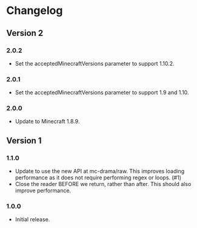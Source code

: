 # Changelog
## Version 2
### 2.0.2
* Set the acceptedMinecraftVersions parameter to support 1.10.2.

### 2.0.1
* Set the acceptedMinecraftVersions parameter to support 1.9 and 1.10.

### 2.0.0
* Update to Minecraft 1.8.9.

## Version 1
### 1.1.0
* Update to use the new API at mc-drama/raw. This improves loading performance as it does not
require performing regex or loops. (#1)
* Close the reader BEFORE we return, rather than after. This should also improve performance.

### 1.0.0
* Initial release.